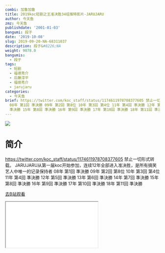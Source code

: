 ```yaml
---
combi: 加鲁加鲁
title: 2019koc短剧之王准决胜34组推特影片-JARUJARU
author: 今天鱼
zmz: 今天鱼
publishdate: '2001-01-03'
bangumi: 段子
date: '2019-10-08'
slug: 2019-09-20-NA-68311037
description: 段子&#8226;NA
weight: 9078.0
bangumis:
  - 段子
tags:
  - 短剧
  - 福德秀介
  - 后藤淳平
  - 福徳秀介
  - jarujaru
categories:
  - 今天鱼
brief: https://twitter.com/koc_staff/status/1174611978708377605 禁止一切形式转载。 JARUJARU从第一届koc开始参加，连续12年全部进入准决胜，是所有搞笑艺人中唯一的记录保持者
  08年 第1回 準決勝 09年 第2回 第8位 10年 第3回 第4位 11年 第4回 準決勝 12年 第5回 準決勝 13年 第6回 準決勝 14年 第7回
  準決勝 15年 第8回 準決勝 16年 第9回 準決勝 17年 第10回 準決勝 18年 第11回 準決勝
---
```

![](https://i.imgur.com/qOf9jrD.jpg)
# 简介  
https://twitter.com/koc_staff/status/1174611978708377605
禁止一切形式转载。
JARUJARU从第一届koc开始参加，连续12年全部进入准决胜，是所有搞笑艺人中唯一的记录保持者
08年 第1回 準決勝
09年 第2回 第8位
10年 第3回 第4位
11年 第4回 準決勝
12年 第5回 準決勝
13年 第6回 準決勝
14年 第7回 準決勝
15年 第8回 準決勝
16年 第9回 準決勝
17年 第10回 準決勝
18年 第11回 準決勝  

[去B站观看](https://www.bilibili.com/video/av68311037/)
<div class ="resp-container"><iframe class="testiframe" src="//player.bilibili.com/player.html?aid=68311037"", scrolling="no", allowfullscreen="true" > </iframe></div> 
